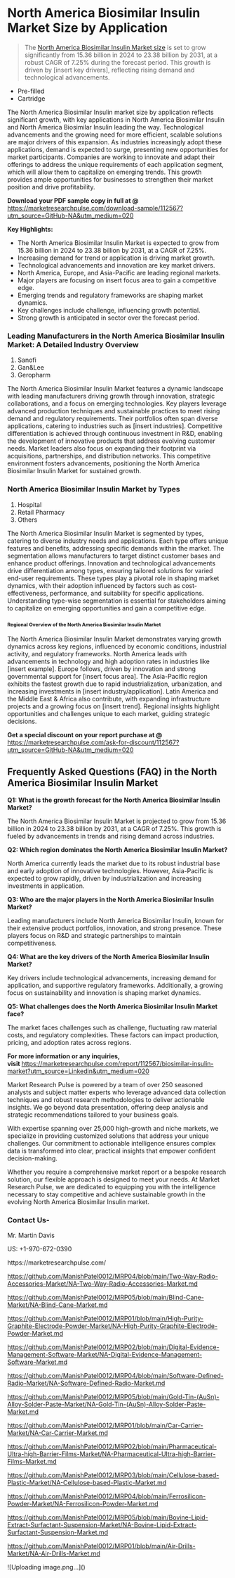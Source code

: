 <h1>North America Biosimilar Insulin Market&nbsp;Size by Application</h1><blockquote><p>The <a href="https://marketresearchpulse.com/download-sample/112567?utm_source=GitHub-NA&amp;utm_medium=020">North America Biosimilar Insulin Market size</a> is set to grow significantly from 15.36 billion in 2024 to 23.38 billion by 2031, at a robust CAGR of 7.25% during the forecast period. This growth is driven by [insert key drivers], reflecting rising demand and technological advancements.</p></blockquote><ul><li>Pre-filled<li> Cartridge</li></ul><p>The North America Biosimilar Insulin market size by application reflects significant growth, with key applications in North America Biosimilar Insulin and North America Biosimilar Insulin leading the way. Technological advancements and the growing need for more efficient, scalable solutions are major drivers of this expansion. As industries increasingly adopt these applications, demand is expected to surge, presenting new opportunities for market participants. Companies are working to innovate and adapt their offerings to address the unique requirements of each application segment, which will allow them to capitalize on emerging trends. This growth provides ample opportunities for businesses to strengthen their market position and drive profitability.</p><p><strong>Download your PDF sample copy in full at @ </strong><a href="https://marketresearchpulse.com/download-sample/112567?utm_source=GitHub-NA&amp;utm_medium=020">https://marketresearchpulse.com/download-sample/112567?utm_source=GitHub-NA&amp;utm_medium=020</a></p><p><strong>Key Highlights: </strong></p><ul><li>The North America Biosimilar Insulin Market is expected to grow from 15.36 billion in 2024 to 23.38 billion by 2031, at a CAGR of 7.25%.</li><li>Increasing demand for trend or application is driving market growth.</li><li>Technological advancements and innovation are key market drivers.</li><li>North America, Europe, and Asia-Pacific are leading regional markets.</li><li>Major players are focusing on insert focus area to gain a competitive edge.</li><li>Emerging trends and regulatory frameworks are shaping market dynamics.</li><li>Key challenges include challenge, influencing growth potential.</li><li>Strong growth is anticipated in sector over the forecast period.</li></ul><h3>Leading Manufacturers in the North America Biosimilar Insulin Market: A Detailed Industry Overview</h3><ol><li>Sanofi</li><li>Gan&Lee</li><li>Geropharm</li></ol><div class="flex max-w-full flex-col flex-grow"><div class="min-h-8 text-message flex w-full flex-col items-end gap-2 whitespace-normal break-words [.text-message+&amp;]:mt-5" dir="auto" data-message-author-role="assistant" data-message-id="fd8432e4-4910-450d-b182-61b7bfb0a01f" data-message-model-slug="gpt-4o"><div class="flex w-full flex-col gap-1 empty:hidden first:pt-[3px]"><div class="markdown prose w-full break-words dark:prose-invert light"><p>The North America Biosimilar Insulin Market features a dynamic landscape with leading manufacturers driving growth through innovation, strategic collaborations, and a focus on emerging technologies. Key players leverage advanced production techniques and sustainable practices to meet rising demand and regulatory requirements. Their portfolios often span diverse applications, catering to industries such as [insert industries]. Competitive differentiation is achieved through continuous investment in R&amp;D, enabling the development of innovative products that address evolving customer needs. Market leaders also focus on expanding their footprint via acquisitions, partnerships, and distribution networks. This competitive environment fosters advancements, positioning the North America Biosimilar Insulin Market for sustained growth.</p></div></div></div></div><h3>North America Biosimilar Insulin Market by Types</h3><ol><li>Hospital<li> Retail Pharmacy<li> Others</li></ol><div class="flex max-w-full flex-col flex-grow"><div class="min-h-8 text-message flex w-full flex-col items-end gap-2 whitespace-normal break-words [.text-message+&amp;]:mt-5" dir="auto" data-message-author-role="assistant" data-message-id="084470be-0bb7-4664-bddf-5156b4f41249" data-message-model-slug="gpt-4o-mini"><div class="flex w-full flex-col gap-1 empty:hidden first:pt-[3px]"><div class="markdown prose w-full break-words dark:prose-invert light"><p>The North America Biosimilar Insulin Market is segmented by types, catering to diverse industry needs and applications. Each type offers unique features and benefits, addressing specific demands within the market. The segmentation allows manufacturers to target distinct customer bases and enhance product offerings. Innovation and technological advancements drive differentiation among types, ensuring tailored solutions for varied end-user requirements. These types play a pivotal role in shaping market dynamics, with their adoption influenced by factors such as cost-effectiveness, performance, and suitability for specific applications. Understanding type-wise segmentation is essential for stakeholders aiming to capitalize on emerging opportunities and gain a competitive edge.</p></div></div></div></div><h3><span style="font-size: 11px;">Regional Overview of the North America Biosimilar Insulin Market</span></h3><div class="flex max-w-full flex-col flex-grow"><div class="min-h-8 text-message flex w-full flex-col items-end gap-2 whitespace-normal break-words [.text-message+&amp;]:mt-5" dir="auto" data-message-author-role="assistant" data-message-id="e9038762-ce64-4e30-91c9-9bd413514231" data-message-model-slug="gpt-4o-mini"><div class="flex w-full flex-col gap-1 empty:hidden first:pt-[3px]"><div class="markdown prose w-full break-words dark:prose-invert light"><p>The North America Biosimilar Insulin Market demonstrates varying growth dynamics across key regions, influenced by economic conditions, industrial activity, and regulatory frameworks. North America leads with advancements in technology and high adoption rates in industries like [insert example]. Europe follows, driven by innovation and strong governmental support for [insert focus area]. The Asia-Pacific region exhibits the fastest growth due to rapid industrialization, urbanization, and increasing investments in [insert industry/application]. Latin America and the Middle East &amp; Africa also contribute, with expanding infrastructure projects and a growing focus on [insert trend]. Regional insights highlight opportunities and challenges unique to each market, guiding strategic decisions.</p></div></div></div></div><p><strong>Get a special discount on your report purchase at @ </strong><a href="https://marketresearchpulse.com/ask-for-discount/112567?utm_source=GitHub-NA&amp;utm_medium=020">https://marketresearchpulse.com/ask-for-discount/112567?utm_source=GitHub-NA&amp;utm_medium=020</a></p><h2>Frequently Asked Questions (FAQ) in the North America Biosimilar Insulin Market</h2><p><strong>Q1: What is the growth forecast for the North America Biosimilar Insulin Market?</strong></p><p>The North America Biosimilar Insulin Market is projected to grow from 15.36 billion in 2024 to 23.38 billion by 2031, at a CAGR of 7.25%. This growth is fueled by advancements in trends and rising demand across industries.</p><p><strong>Q2: Which region dominates the North America Biosimilar Insulin Market?</strong></p><p>North America currently leads the market due to its robust industrial base and early adoption of innovative technologies. However, Asia-Pacific is expected to grow rapidly, driven by industrialization and increasing investments in application.</p><p><strong>Q3: Who are the major players in the North America Biosimilar Insulin Market?</strong></p><p>Leading manufacturers include North America Biosimilar Insulin, known for their extensive product portfolios, innovation, and strong presence. These players focus on R&amp;D and strategic partnerships to maintain competitiveness.</p><p><strong>Q4: What are the key drivers of the North America Biosimilar Insulin Market?</strong></p><p>Key drivers include technological advancements, increasing demand for application, and supportive regulatory frameworks. Additionally, a growing focus on sustainability and innovation is shaping market dynamics.</p><p><strong>Q5: What challenges does the North America Biosimilar Insulin Market face?</strong></p><p>The market faces challenges such as challenge, fluctuating raw material costs, and regulatory complexities. These factors can impact production, pricing, and adoption rates across regions.</p><p><strong>For more information or any inquiries, visit&nbsp;</strong><a href="https://marketresearchpulse.com/report/112567/biosimilar-insulin-market?utm_source=Linkedin&utm_medium=020">https://marketresearchpulse.com/report/112567/biosimilar-insulin-market?utm_source=Linkedin&utm_medium=020</a></p><p>Market Research Pulse is powered by a team of over 250 seasoned analysts and subject matter experts who leverage advanced data collection techniques and robust research methodologies to deliver actionable insights. We go beyond data presentation, offering deep analysis and strategic recommendations tailored to your business goals.</p><p>With expertise spanning over 25,000 high-growth and niche markets, we specialize in providing customized solutions that address your unique challenges. Our commitment to actionable intelligence ensures complex data is transformed into clear, practical insights that empower confident decision-making.</p><p>Whether you require a comprehensive market report or a bespoke research solution, our flexible approach is designed to meet your needs. At Market Research Pulse, we are dedicated to equipping you with the intelligence necessary to stay competitive and achieve sustainable growth in the evolving North America Biosimilar Insulin market.</p><h3><strong>Contact Us-</strong></h3><p>Mr. Martin Davis</p><p>US: +1-970-672-0390</p><p>https://marketresearchpulse.com/</p><p><a href="https://github.com/ManishPatel0012/MRP04/blob/main/Two-Way-Radio-Accessories-Market/NA-Two-Way-Radio-Accessories-Market.md">https://github.com/ManishPatel0012/MRP04/blob/main/Two-Way-Radio-Accessories-Market/NA-Two-Way-Radio-Accessories-Market.md</a></p><p><a href="https://github.com/ManishPatel0012/MRP05/blob/main/Blind-Cane-Market/NA-Blind-Cane-Market.md">https://github.com/ManishPatel0012/MRP05/blob/main/Blind-Cane-Market/NA-Blind-Cane-Market.md</a></p><p><a href="https://github.com/ManishPatel0012/MRP01/blob/main/High-Purity-Graphite-Electrode-Powder-Market/NA-High-Purity-Graphite-Electrode-Powder-Market.md">https://github.com/ManishPatel0012/MRP01/blob/main/High-Purity-Graphite-Electrode-Powder-Market/NA-High-Purity-Graphite-Electrode-Powder-Market.md</a></p><p><a href="https://github.com/ManishPatel0012/MRP02/blob/main/Digital-Evidence-Management-Software-Market/NA-Digital-Evidence-Management-Software-Market.md">https://github.com/ManishPatel0012/MRP02/blob/main/Digital-Evidence-Management-Software-Market/NA-Digital-Evidence-Management-Software-Market.md</a></p><p><a href="https://github.com/ManishPatel0012/MRP04/blob/main/Software-Defined-Radio-Market/NA-Software-Defined-Radio-Market.md">https://github.com/ManishPatel0012/MRP04/blob/main/Software-Defined-Radio-Market/NA-Software-Defined-Radio-Market.md</a></p><p><a href="https://github.com/ManishPatel0012/MRP05/blob/main/Gold-Tin-(AuSn)-Alloy-Solder-Paste-Market/NA-Gold-Tin-(AuSn)-Alloy-Solder-Paste-Market.md">https://github.com/ManishPatel0012/MRP05/blob/main/Gold-Tin-(AuSn)-Alloy-Solder-Paste-Market/NA-Gold-Tin-(AuSn)-Alloy-Solder-Paste-Market.md</a></p><p><a href="https://github.com/ManishPatel0012/MRP01/blob/main/Car-Carrier-Market/NA-Car-Carrier-Market.md">https://github.com/ManishPatel0012/MRP01/blob/main/Car-Carrier-Market/NA-Car-Carrier-Market.md</a></p><p><a href="https://github.com/ManishPatel0012/MRP02/blob/main/Pharmaceutical-Ultra-high-Barrier-Films-Market/NA-Pharmaceutical-Ultra-high-Barrier-Films-Market.md">https://github.com/ManishPatel0012/MRP02/blob/main/Pharmaceutical-Ultra-high-Barrier-Films-Market/NA-Pharmaceutical-Ultra-high-Barrier-Films-Market.md</a></p><p><a href="https://github.com/ManishPatel0012/MRP03/blob/main/Cellulose-based-Plastic-Market/NA-Cellulose-based-Plastic-Market.md">https://github.com/ManishPatel0012/MRP03/blob/main/Cellulose-based-Plastic-Market/NA-Cellulose-based-Plastic-Market.md</a></p><p><a href="https://github.com/ManishPatel0012/MRP04/blob/main/Ferrosilicon-Powder-Market/NA-Ferrosilicon-Powder-Market.md">https://github.com/ManishPatel0012/MRP04/blob/main/Ferrosilicon-Powder-Market/NA-Ferrosilicon-Powder-Market.md</a></p><p><a href="https://github.com/ManishPatel0012/MRP05/blob/main/Bovine-Lipid-Extract-Surfactant-Suspension-Market/NA-Bovine-Lipid-Extract-Surfactant-Suspension-Market.md">https://github.com/ManishPatel0012/MRP05/blob/main/Bovine-Lipid-Extract-Surfactant-Suspension-Market/NA-Bovine-Lipid-Extract-Surfactant-Suspension-Market.md</a></p><p><a href="https://github.com/ManishPatel0012/MRP01/blob/main/Air-Drills-Market/NA-Air-Drills-Market.md">https://github.com/ManishPatel0012/MRP01/blob/main/Air-Drills-Market/NA-Air-Drills-Market.md</a></p>
![Uploading image.png…]()
